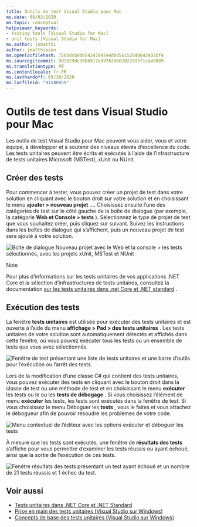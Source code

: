 ```yaml
---
title: Outils de test Visual Studio pour Mac
ms.date: 08/03/2020
ms.topic: conceptual
helpviewer_keywords:
- testing tools [Visual Studio for Mac]
- unit tests [Visual Studio for Mac]
ms.author: jomatthi
author: jmatthiesen
ms.openlocfilehash: 758bdcb0d854247847e4d0d56152840643402bf4
ms.sourcegitcommit: 9d2829dc30b6917e89762d602022915f1ca49089
ms.translationtype: MT
ms.contentlocale: fr-FR
ms.lasthandoff: 09/30/2020
ms.locfileid: "91580959"
---
```

# <a name="testing-tools-in-visual-studio-for-mac"></a>Outils de test dans Visual Studio pour Mac

Les outils de test Visual Studio pour Mac peuvent vous aider, vous et votre équipe, à développer et à soutenir des niveaux élevés d’excellence du code. Les tests unitaires peuvent être écrits et exécutés à l’aide de l’infrastructure de tests unitaires Microsoft (MSTest), xUnit ou NUnit.

## <a name="creating-tests"></a>Créer des tests
Pour commencer à tester, vous pouvez créer un projet de test dans votre solution en cliquant avec le bouton droit sur votre solution et en choisissant le menu **ajouter > nouveau projet** .... Choisissez ensuite l’une des catégories de test sur le côté gauche de la boîte de dialogue (par exemple, la catégorie **Web et Console > tests** ). Sélectionnez le type de projet de test que vous souhaitez créer, puis cliquez sur suivant. Suivez les instructions dans les boîtes de dialogue qui s’affichent, puis un nouveau projet de test sera ajouté à votre solution.

![Boîte de dialogue Nouveau projet avec le Web et la console > les tests sélectionnés, avec les projets xUnit, MSTest et NUnit](media/create-new-test-project.PNG)

> [!NOTE]
> Pour plus d’informations sur les tests unitaires de vos applications .NET Core et la sélection d’infrastructures de tests unitaires, consultez la documentation [sur les tests unitaires dans .net Core et .NET standard](/dotnet/core/testing/?pivots=xunit) .

## <a name="running-tests"></a>Exécution des tests
La fenêtre **tests unitaires** est utilisée pour exécuter des tests unitaires et est ouverte à l’aide du menu **affichage > Pad > des tests unitaires** . Les tests unitaires de votre solution sont automatiquement détectés et affichés dans cette fenêtre, où vous pouvez exécuter tous les tests ou un ensemble de tests que vous avez sélectionnés.

![Fenêtre de test présentant une liste de tests unitaires et une barre d’outils pour l’exécution ou l’arrêt des tests.](media/test-window.PNG)

Lors de la modification d’une classe C# qui contient des tests unitaires, vous pouvez exécuter des tests en cliquant avec le bouton droit dans la classe de test ou une méthode de test et en choisissant le menu **exécuter** les tests ou le ou les **tests de débogage** . Si vous choisissez l’élément de menu **exécuter** les tests, les tests sont exécutés dans la fenêtre de test. Si vous choisissez le menu Déboguer les **tests** , vous le faites et vous attachez le débogueur afin de pouvoir résoudre les problèmes de votre code.

![Menu contextuel de l’éditeur avec les options exécuter et déboguer les tests](media/run-tests-context-menu.PNG)

À mesure que les tests sont exécutés, une fenêtre de **résultats des tests** s’affiche pour vous permettre d’examiner les tests réussis ou ayant échoué, ainsi que la sortie de l’exécution de ces tests.

![Fenêtre résultats des tests présentant un test ayant échoué et un nombre de 21 tests réussis et 1 échec du test.](media/test-results-window.PNG)

## <a name="see-also"></a>Voir aussi

- [Tests unitaires dans .NET Core et .NET Standard](/dotnet/core/testing)
- [Prise en main des tests unitaires (Visual Studio sur Windows)](/visualstudio/test/getting-started-with-unit-testing)
- [Concepts de base des tests unitaires (Visual Studio sur Windows)](/visualstudio/test/unit-test-basics)
